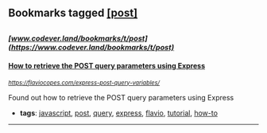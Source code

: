 ## Bookmarks tagged [[post]](https://www.codever.land/search?q=[post])

_<sup><sup>[www.codever.land/bookmarks/t/post](https://www.codever.land/bookmarks/t/post)</sup></sup>_
---
#### [How to retrieve the POST query parameters using Express](https://flaviocopes.com/express-post-query-variables/)
_<sup>https://flaviocopes.com/express-post-query-variables/</sup>_

Found out how to retrieve the POST query parameters using Express
* **tags**: [javascript](../tagged/javascript.md), [post](../tagged/post.md), [query](../tagged/query.md), [express](../tagged/express.md), [flavio](../tagged/flavio.md), [tutorial](../tagged/tutorial.md), [how-to](../tagged/how-to.md)
---
